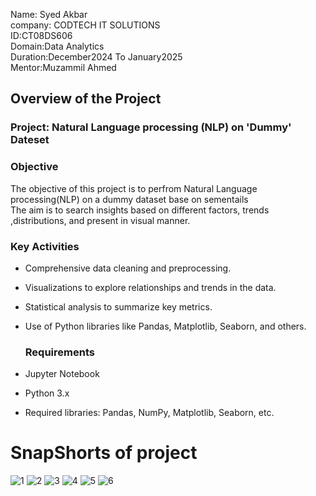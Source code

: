 Name: Syed Akbar <br>
company: CODTECH IT SOLUTIONS <br>
ID:CT08DS606 <br>
Domain:Data Analytics <br>
Duration:December2024 To January2025 <br>
Mentor:Muzammil Ahmed 


## Overview of the Project 
### Project: Natural Language processing (NLP) on 'Dummy' Dateset
### Objective 
The objective of this project is to perfrom Natural Language processing(NLP) on a dummy dataset base on sementails  
The aim is to search insights based on different factors, trends ,distributions, and present in visual manner. <br>

### Key Activities
* Comprehensive data cleaning and preprocessing.
* Visualizations to explore relationships and trends in the data.
* Statistical analysis to summarize key metrics.
* Use of Python libraries like Pandas, Matplotlib, Seaborn, and others.

  ###  Requirements
* Jupyter Notebook
* Python 3.x
* Required libraries: Pandas, NumPy, Matplotlib, Seaborn, etc.

# SnapShorts of project 

![1](https://github.com/user-attachments/assets/d373fa4b-b2b8-4b5a-a98a-750449bf0d30)
![2](https://github.com/user-attachments/assets/482c79d2-a7b1-4641-83a7-3354ba7a81d4)
![3](https://github.com/user-attachments/assets/ad3bfff3-7e13-4b88-b146-a2b6165639b3)
![4](https://github.com/user-attachments/assets/25eda877-13d6-4331-8e7f-c1bcfece4f68)
![5](https://github.com/user-attachments/assets/d2076738-7df6-4ba8-ad16-624d90588464)
![6](https://github.com/user-attachments/assets/f3f49dd4-d834-41cd-8782-29caa9b976d5)

